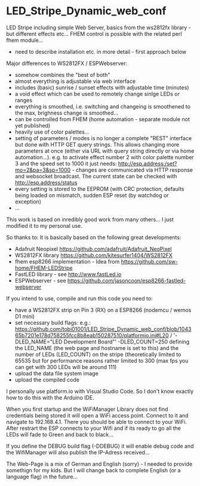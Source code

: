 # LED_Stripe_Dynamic_web_conf
LED Stripe including simple Web Server, basics from the ws2812fx library - but different effects etc... 
FHEM control is possible with the related perl fhem module...

- need to describe installation etc. in more detail - first approach below

Major differences to WS2812FX / ESPWebserver:
- somehow combines the "best of both"
- almost everything is adjustable via web interface
- includes (basic) sunrise / sunset effects with adjustable time (minutes) 
- a void effect which can be used to remotely change sinlge LEDs or ranges
- everything is smoothed, i.e. switching and changeing is smoothened to the max, brighness change is smoothed...
- can be controlled from FHEM (home automation - separate module not yet published)
- heavily use of color palettes...
- setting of parameters / modes is no longer a complete "REST" interface but done with HTTP GET query strings. This allows changing more parameters at once (either via URL with query string directly or via home automation...). e.g. to activate effect number 2 with color palette number 3 and the speed set to 1000 it just needs: http://esp.address:/set?mo=2&pa=3&sp=1000 - changes are communicated via HTTP response and websocket broadcast. The current state can be checked with http://esp.address/status
- every setting is stored to the EEPROM (with CRC protection, defaults being loaded on mismatch, sudden ESP reset (by watchdog or exception)
- ...

This work is based on inredibly good work from many others... I just modified it to my personal use.

So thanks to:
It is basically based on the following great developments:
   - Adafruit Neopixel https://github.com/adafruit/Adafruit_NeoPixel
   - WS2812FX library https://github.com/kitesurfer1404/WS2812FX
   - fhem esp8266 implementation - Idea from https://github.com/sw-home/FHEM-LEDStripe 
   - FastLED library - see http://www.fastLed.io
   - ESPWebserver - see https://github.com/jasoncoon/esp8266-fastled-webserver

If you intend to use, compile and run this code you need to:
- have a WS2812FX strip on Pin 3 (RX) on a ESP8266 (nodemcu / wemos D1 mini)
- set necessary build flags: e.g.: https://github.com/tobi01001/LED_Stripe_Dynamic_web_conf/blob/104365b7201e178d758255fcc8b8eab150287510/platformio.ini#L20 / '-DLED_NAME="LED Development Board"' -DLED_COUNT=250 defining the LED_NAME (the web page and hostname is set to this) and the number of LEDs (LED_COUNT) on the stripe (theoretically limited to 65535 but for performance reasons rather limited to 300 (max fps you can get with 300 LEDs will be around 111)
- upload the data file system image
- upload the compiled code

I personally use platform.io with Visual Studio Code. So I don't know exactly how to do this with the Arduino IDE.

When you first startup and the WiFiManager Library does not find credentials being stored it will open a WiFi access point. Connect to it and navigate to 192.168.4.1. There you should be able to connect to your WiFi. After restrart the ESP connects to your Wifi and if its ready to go all the LEDs will fade to Green and back to black...

If you define the DEBUG build flag (-DDEBUG) it will enable debug code and the WifiManager will also publish the IP-Adress received...

The Web-Page is a mix of German and English (sorry) - I needed to provide somethign for my kids. But I will change back to complete English (or a language flag) in the future...
